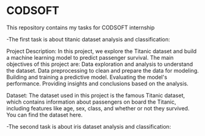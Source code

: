 # CODSOFT

This repository contains my tasks for CODSOFT internship 

-The first task is about titanic dataset analysis and classification:

Project Description:
In this project, we explore the Titanic dataset and build a machine learning model to predict passenger survival. The main objectives of this project are:
Data exploration and analysis to understand the dataset.
Data preprocessing to clean and prepare the data for modeling.
Building and training a predictive model.
Evaluating the model's performance.
Providing insights and conclusions based on the analysis.


Dataset:
The dataset used in this project is the famous Titanic dataset, which contains information about passengers on board the Titanic, including features like age, sex, class, and whether or not they survived. You can find the dataset here.





-The second task is about iris dataset analysis and classification:
